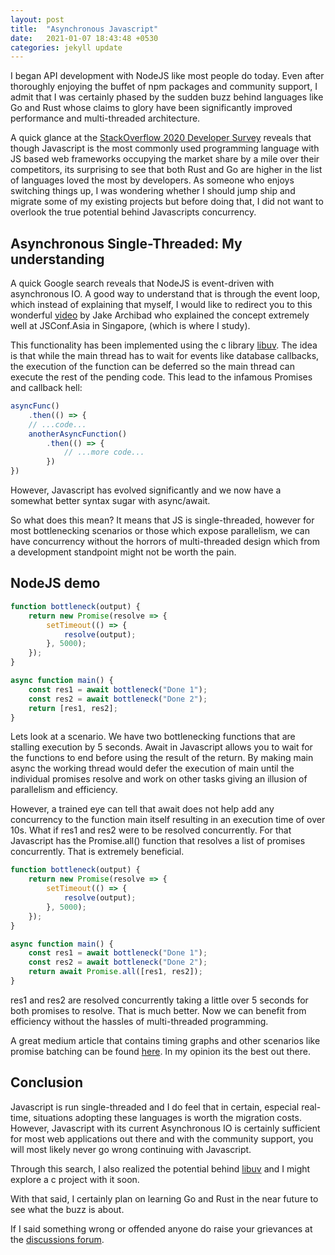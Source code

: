 ```yaml
---
layout: post
title:  "Asynchronous Javascript"
date:   2021-01-07 18:43:48 +0530
categories: jekyll update
---
```


I began API development with NodeJS like most people do today.
Even after thoroughly enjoying the buffet of npm packages and community
support, I admit that I was certainly phased by the sudden buzz behind
languages like Go and Rust whose claims to glory have been significantly
improved performance and multi-threaded architecture. 

A quick glance at the
[StackOverflow 2020 Developer Survey](https://insights.stackoverflow.com/survey/2020#technology-most-loved-dreaded-and-wanted-languages-loved)
reveals that though Javascript is the most commonly used programming language
with JS based web frameworks occupying the market share by a mile over their
competitors, its surprising to see that both Rust and Go are higher in
the list of languages loved the most by developers. As someone who enjoys
switching things up, I was wondering whether I should jump ship and migrate
some of my existing projects but before doing that, I did not want to overlook
the true potential behind Javascripts concurrency.

## Asynchronous Single-Threaded: My understanding

A quick Google search reveals that NodeJS is event-driven with asynchronous IO.
A good way to understand that is through the event loop, which instead of
explaining that myself, I would like to redirect you to this wonderful [video](https://www.youtube.com/watch?v=cCOL7MC4Pl0&t=855s)
by Jake Archibad who explained the concept extremely well at JSConf.Asia in Singapore,
(which is where I study).

This functionality has been implemented using the c library [libuv](https://github.com/libuv/libuv). The idea
is that while the main thread has to wait for events like database callbacks,
the execution of the function can be deferred so the main thread can execute the
rest of the pending code. This lead to the infamous Promises and callback hell:

```javascript
asyncFunc()
    .then(() => {
    // ...code...
    anotherAsyncFunction()
        .then(() => {
            // ...more code...
        })
})
```

However, Javascript has evolved significantly and we now have a somewhat
better syntax sugar with async/await.

So what does this mean? It means that JS is single-threaded, however for
most bottlenecking scenarios or those which expose parallelism, we can have concurrency
without the horrors of multi-threaded design which from a development standpoint
might not be worth the pain.

## NodeJS demo

```javascript
function bottleneck(output) {
    return new Promise(resolve => {
        setTimeout(() => {
            resolve(output);
        }, 5000);
    });
}

async function main() {
    const res1 = await bottleneck("Done 1");
    const res2 = await bottleneck("Done 2");
    return [res1, res2];
}
```

Lets look at a scenario. We have two bottlenecking functions that are stalling
execution by 5 seconds. Await in Javascript allows you to wait for the
functions to end before using the result of the return. By making main async
the working thread would defer the execution of main until the individual
promises resolve and work on other tasks giving an illusion of parallelism and
efficiency. 

However, a trained eye can tell that await does not help add any concurrency to
the function main itself resulting in an execution time of over 10s. What if
res1 and res2 were to be resolved concurrently. For that Javascript has the
Promise.all() function that resolves a list of promises concurrently. That is
extremely beneficial.

```javascript
function bottleneck(output) {
    return new Promise(resolve => {
        setTimeout(() => {
            resolve(output);
        }, 5000);
    });
}

async function main() {
    const res1 = await bottleneck("Done 1");
    const res2 = await bottleneck("Done 2");
    return await Promise.all([res1, res2]);
}
```
res1 and res2 are resolved concurrently taking a little over 5 seconds for both
promises to resolve. That is much better. Now we can benefit from efficiency
without the hassles of multi-threaded programming.

A great medium article that contains timing graphs and other scenarios
like promise batching can be found [here](https://itnext.io/node-js-handling-asynchronous-operations-in-parallel-69679dfae3fc). 
In my opinion its the best out there.

## Conclusion
Javascript is run single-threaded and I do feel that in certain, especial
real-time, situations adopting these languages is worth the migration costs.
However, Javascript with its current Asynchronous IO is certainly sufficient
for most web applications out there and with the community support, you will
most likely never go wrong continuing with Javascript.

Through this search, I also realized the potential behind [libuv](https://github.com/libuv/libuv)
and I might explore a c project with it soon.

With that said, I certainly plan on learning Go and Rust in the near future
to see what the buzz is about.

If I said something wrong or offended anyone do raise your grievances at the
[discussions forum](https://github.com/yzia2000/blog/discussions).
